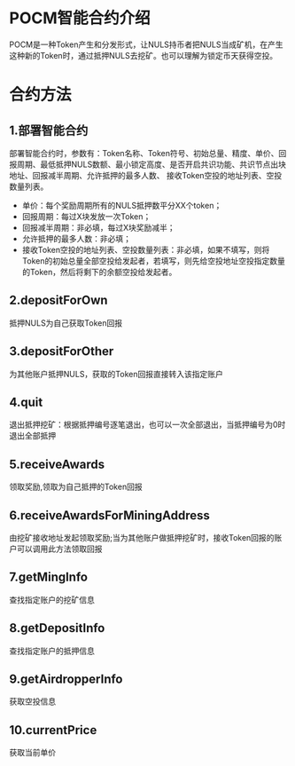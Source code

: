# POCM智能合约介绍
POCM是一种Token产生和分发形式，让NULS持币者把NULS当成矿机，在产生这种新的Token时，通过抵押NULS去挖矿。也可以理解为锁定币天获得空投。
# 合约方法
## 1.部署智能合约
部署智能合约时，参数有：Token名称、Token符号、初始总量、精度、单价、回报周期、最低抵押NULS数额、最小锁定高度、是否开启共识功能、共识节点出块地址、回报减半周期、允许抵押的最多人数、
接收Token空投的地址列表、空投数量列表。

* 单价：每个奖励周期所有的NULS抵押数平分XX个token；
* 回报周期：每过X块发放一次Token；
* 回报减半周期：非必填，每过X块奖励减半；
* 允许抵押的最多人数：非必填；
* 接收Token空投的地址列表、空投数量列表：非必填，如果不填写，则将Token的初始总量全部空投给发起者，若填写，则先给空投地址空投指定数量的Token，然后将剩下的余额空投给发起者。

## 2.depositForOwn
抵押NULS为自己获取Token回报

## 3.depositForOther
为其他账户抵押NULS，获取的Token回报直接转入该指定账户

## 4.quit
退出抵押挖矿：根据抵押编号逐笔退出，也可以一次全部退出，当抵押编号为0时退出全部抵押

## 5.receiveAwards
领取奖励,领取为自己抵押的Token回报

## 6.receiveAwardsForMiningAddress
由挖矿接收地址发起领取奖励;当为其他账户做抵押挖矿时，接收Token回报的账户可以调用此方法领取回报

## 7.getMingInfo
查找指定账户的挖矿信息

## 8.getDepositInfo
查找指定账户的抵押信息

## 9.getAirdropperInfo
获取空投信息

## 10.currentPrice
获取当前单价
